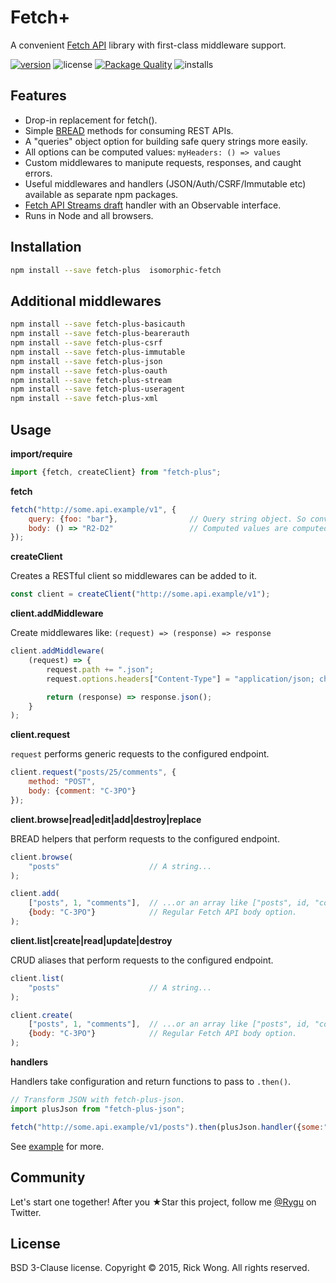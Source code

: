 # Fetch+

A convenient [Fetch API](https://github.com/whatwg/fetch) library with first-class middleware support.

[![version](https://img.shields.io/npm/v/fetch-plus.svg)](https://npmjs.org/package/fetch-plus) ![license](https://img.shields.io/npm/l/fetch-plus.svg) [![Package Quality](http://npm.packagequality.com/shield/fetch-plus.svg?1289194656)](http://packagequality.com/#?package=fetch-plus)  ![installs](https://img.shields.io/npm/dt/fetch-plus.svg)

## Features

- Drop-in replacement for fetch().
- Simple [BREAD](https://en.wikipedia.org/wiki/Create,_read,_update_and_delete) methods for consuming REST APIs.
- A "queries" object option for building safe query strings more easily.
- All options can be computed values: `myHeaders: () => values`
- Custom middlewares to manipute requests, responses, and caught errors.
- Useful middlewares and handlers (JSON/Auth/CSRF/Immutable etc) available as separate npm packages.
- [Fetch API Streams draft](https://github.com/yutakahirano/fetch-with-streams) handler with an Observable interface.
- Runs in Node and all browsers.

## Installation

```bash
npm install --save fetch-plus  isomorphic-fetch
```

## Additional middlewares

```bash
npm install --save fetch-plus-basicauth
npm install --save fetch-plus-bearerauth
npm install --save fetch-plus-csrf
npm install --save fetch-plus-immutable
npm install --save fetch-plus-json
npm install --save fetch-plus-oauth
npm install --save fetch-plus-stream
npm install --save fetch-plus-useragent
npm install --save fetch-plus-xml
```

## Usage

**import/require**

```js
import {fetch, createClient} from "fetch-plus";
```

**fetch**

```js
fetch("http://some.api.example/v1", {
	query: {foo: "bar"},                // Query string object. So convenient.
	body: () => "R2-D2"                 // Computed values are computed.
});
```

**createClient**

Creates a RESTful client so middlewares can be added to it.

```js
const client = createClient("http://some.api.example/v1");
```

**client.addMiddleware**

Create middlewares like: `(request) => (response) => response`

```js
client.addMiddleware(
	(request) => {
		request.path += ".json";
		request.options.headers["Content-Type"] = "application/json; charset=utf-8";

		return (response) => response.json();
	}
);
```

**client.request**

`request` performs generic requests to the configured endpoint.

```js
client.request("posts/25/comments", {
	method: "POST",
	body: {comment: "C-3PO"}
});
```

**client.browse|read|edit|add|destroy|replace**

BREAD helpers that perform requests to the configured endpoint.

```js
client.browse(            
	"posts"                    // A string...
);

client.add(
	["posts", 1, "comments"],  // ...or an array like ["posts", id, "comments"]
	{body: "C-3PO"}            // Regular Fetch API body option.
);
```

**client.list|create|read|update|destroy**

CRUD aliases that perform requests to the configured endpoint.

```js
client.list(            
	"posts"                    // A string...
);

client.create(
	["posts", 1, "comments"],  // ...or an array like ["posts", id, "comments"]
	{body: "C-3PO"}            // Regular Fetch API body option.
);
```

**handlers**

Handlers take configuration and return functions to pass to `.then()`.

```js
// Transform JSON with fetch-plus-json.
import plusJson from "fetch-plus-json";

fetch("http://some.api.example/v1/posts").then(plusJson.handler({some:"config"}));
```

See [example](https://github.com/RickWong/fetch-plus/blob/master/example/src/index.js) for more.

## Community

Let's start one together! After you ★Star this project, follow me [@Rygu](https://twitter.com/rygu)
on Twitter.

## License

BSD 3-Clause license. Copyright © 2015, Rick Wong. All rights reserved.
